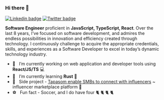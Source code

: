 ### Hi there 👋

[![Linkedin badge](https://img.shields.io/badge/-LinkedIn-blue?style=for-the-badge&logo=Linkedin&logocolor=white&labelColor=blue&color=blue)](https://www.linkedin.com/in/amit-mirgal/)
[![Twitter badge](https://img.shields.io/badge/-Twitter-white?style=for-the-badge&logo=Twitter&logoColor=white&labelColor=green&color=green)](https://twitter.com/amit_mirgal/)

**Software Engineer** proficient in **JavaScript, TypeScript, React**. Over the last 8 years, I've focused on software development, and admires the endless possibilities in innovation and efficiency created through technology. I continuously challenge to acquire the appropriate credentials, skills, and experiences as a Software Developer to excel in today’s dynamic technology industry.  

- 🔭  &nbsp; I’m currently working on web application and developer tools using **React/JS/TS** 💻
- 🌱  &nbsp; I’m currently learning **Rust** 🦀 
- 💼  &nbsp; Side project - [Tapasom enable SMBs to connect with influencers](https://tapasom.com) ~ influencer marketplace platform 🔱
- ⚽  &nbsp; Fun fact - Soccer, and I do have four 🐈 🐈 🐈 🐈
